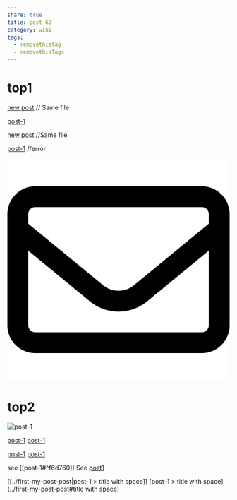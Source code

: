 ```yaml
---
share: true
title: post G2
category: wiki
tags:
  - removethistag
  - removethisTags
---
```




# top1
[new post](post-G2) // Same file

[post-1](../first-my-post-post)

[new post](post-G2) //Same file

[post-1]([post-1](../first-my-post-post)) //error

![pic200](../../../assets/image/pic-1.svg)

# top2

![post-1](../first-my-post-post#soft1)



[post-1]([post-1](../first-my-post-post)#soft1)
[post-1](../first-my-post-post#soft2)

[post-1]([post-1]([post-1](../first-my-post-post))#soft1)
[post-1]([post-1](../first-my-post-post)#soft2)

see [[post-1#^f6d760]]
See [post1](post-1#^f6d760)

[[../first-my-post-post|post-1 > title with space]]
[post-1 > title with space](../first-my-post-post#title with space)